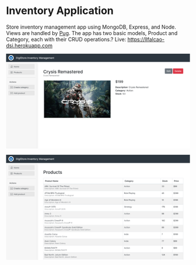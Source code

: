 # Inventory Application

Store inventory management app using MongoDB, Express, and Node. Views are handled by [Pug](https://pugjs.org/api/getting-started.html).
The app has two basic models, Product and Category, each with their CRUD operations.?
Live: https://llfalcao-dsi.herokuapp.com

![Product Detail Page](./docs/pdp.png)

![Product List](./docs/plist.png)
